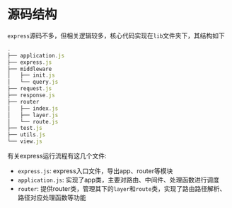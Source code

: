 # 源码结构

`express`源码不多，但相关逻辑较多，核心代码实现在`lib`文件夹下，其结构如下

```js
.
├── application.js
├── express.js
├── middleware
│   ├── init.js
│   └── query.js
├── request.js
├── response.js
├── router
│   ├── index.js
│   ├── layer.js
│   └── route.js
├── test.js
├── utils.js
└── view.js
```

有关express运行流程有这几个文件:
- `express.js`: express入口文件，导出app、router等模块
- `application.js`: 实现了app类，主要对路由、中间件、处理函数进行调度
- `router`: 提供router类，管理其下的`layer`和`route`类，实现了路由路径解析、路径对应处理函数等功能